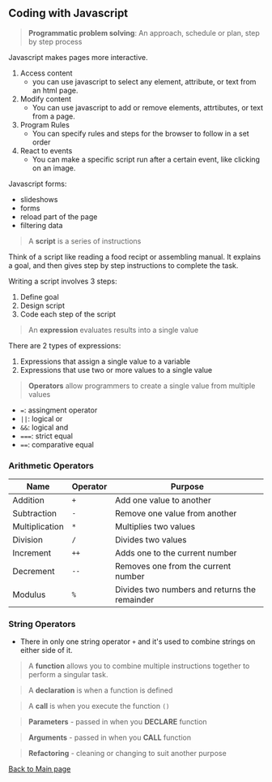 ## Coding with Javascript

> **Programmatic problem solving**: An approach, schedule or plan, step by step process

Javascript makes pages more interactive.

1. Access content
    - you can use javascript to select any element, attribute, or text from an html page. 
2. Modify content
    - You can use javascript to add or remove elements, attrtibutes, or text from a page.
3. Program Rules
    - You can specify rules and steps for the browser to follow in a set order
4. React to events
    - You can make a specific script run after a certain event, like clicking on an image.

Javascript forms:
- slideshows
- forms
- reload part of the page
- filtering data

> A **script** is a series of instructions

Think of a script like reading a food recipt or assembling manual. It explains a goal, and then gives step by step instructions to complete the task.

Writing a script involves 3 steps:
1. Define goal
2. Design script
3. Code each step of the script

> An **expression** evaluates results into a single value

There are 2 types of expressions:

1. Expressions that assign a single value to a variable
2. Expressions that use two or more values to a single value

> **Operators** allow programmers to create a single value from multiple values

- `=`: assingment operator
- `||`: logical or
- `&&`: logical and
- `===`: strict equal
- `==`: comparative equal
 
### **Arithmetic Operators**

 Name |  Operator | Purpose |
 --------- |----------- | ---------
 Addition    | `+` | Add one value to another |
 Subtraction | `-` | Remove one value from another |
 Multiplication | `*` | Multiplies two values |
 Division |`/` | Divides two values |
 Increment | `++` | Adds one to the current number |
 Decrement | `--` |  Removes one from the current number |
 Modulus | `%` | Divides two numbers and returns the remainder |


### **String Operators**

- There in only one string operator `+` and it's used to combine strings on either side of it.


> A **function** allows you to combine multiple instructions together to perform a singular task.

> A **declaration** is when a function is defined

> A **call** is when you execute the function `()`

> **Parameters** - passed in when you **DECLARE** function

> **Arguments** - passed in when you **CALL** function

> **Refactoring** - cleaning or changing to suit another purpose





[Back to Main page](README.md)







